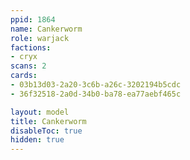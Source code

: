 ```yaml
---
ppid: 1864
name: Cankerworm
role: warjack
factions:
- cryx
scans: 2
cards:
- 03b13d03-2a20-3c6b-a26c-3202194b5cdc
- 36f32518-2a0d-34b0-ba78-ea77aebf465c

layout: model
title: Cankerworm
disableToc: true
hidden: true
---
```

